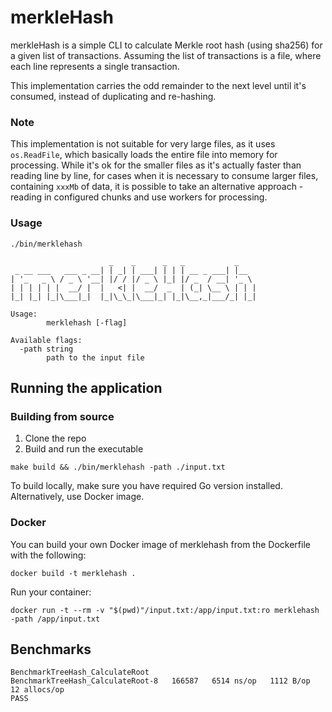 # merkleHash
merkleHash is a simple CLI to calculate Merkle root hash (using sha256) for a given list of transactions.
Assuming the list of transactions is a file, where each line represents a single transaction.

This implementation carries the odd remainder to the next level until it's consumed, instead of duplicating and re-hashing.

### Note
This implementation is not suitable for very large files, as it uses `os.ReadFile`, which basically loads the 
entire file into memory for processing. While it's ok for the smaller files as it's actually faster than reading line
by line, for cases when it is necessary to consume larger files, containing `xxxMb` of data,
it is possible to take an alternative approach - reading in configured chunks and use workers for processing.

### Usage
```
./bin/merklehash 

                      _    _      _   _           _
 _ __ ___   ___ _ __| | _| | ___| | | | __ _ ___| |__
| '_   _ \ / _ \ '__| |/ / |/ _ \ |_| |/ _  / __| '_ \
| | | | | |  __/ |  |   <| |  __/  _  | (_| \__ \ | | |
|_| |_| |_|\___|_|  |_|\_\_|\___|_| |_|\__,_|___/_| |_|

Usage:
        merklehash [-flag]

Available flags:
  -path string
        path to the input file
```

## Running the application

### Building from source
1. Clone the repo
2. Build and run the executable
```
make build && ./bin/merklehash -path ./input.txt
```
To build locally, make sure you have required Go version installed.
Alternatively, use Docker image.

### Docker
You can build your own Docker image of merklehash from the Dockerfile with the following:

```
docker build -t merklehash .
```

Run your container:
```
docker run -t --rm -v "$(pwd)"/input.txt:/app/input.txt:ro merklehash -path /app/input.txt
```

## Benchmarks
```
BenchmarkTreeHash_CalculateRoot
BenchmarkTreeHash_CalculateRoot-8   166587   6514 ns/op   1112 B/op   12 allocs/op
PASS
```
